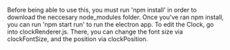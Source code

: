 Before being able to use this, you must run 'npm install' in order to download the neccesary node_modules folder. 
Once you've ran npm install, you can run 'npm start run' to run the electron app.
To edit the Clock, go into clockRenderer.js. There, you can change the font size via clockFontSize, and the position via clockPosition. 
